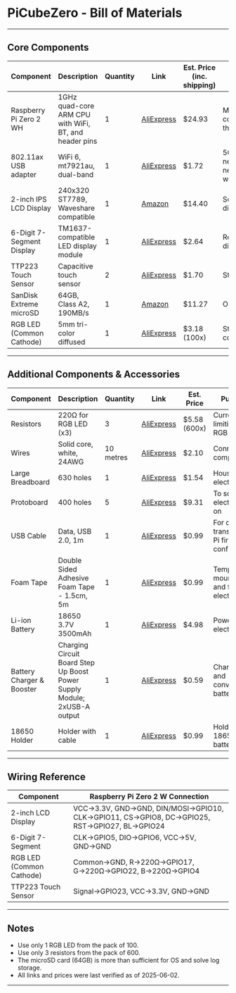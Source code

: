 # PiCubeZero - Bill of Materials

---

## Core Components

| Component | Description | Quantity | Link | Est. Price (inc. shipping) | Purpose |
|--------------------------|---------------------------------------|----------|---------------------------------------------------------------------------------------------------------------------------|-----------------|-------------------------------------|
| Raspberry Pi Zero 2 WH | 1GHz quad-core ARM CPU with WiFi, BT, and header pins| 1 | [AliExpress](https://www.aliexpress.com/item/1005007982832720.html) | $24.93 | Main controller/computer for the timer |
| 802.11ax USB adapter | WiFi 6, mt7921au, dual-band | 1 | [AliExpress](https://www.aliexpress.com/item/1005005935638503.html) | $1.72 | 5GHz WiFi 6 networking; our home network does not have working 2.4GHz..... |
| 2-inch IPS LCD Display | 240x320 ST7789, Waveshare compatible | 1 | [Amazon](https://www.amazon.com/LCD-2inch-Module-Compatible-Display/dp/B0DRS9YQCK) | $14.40 | Scramble/time/statistics display |
| 6-Digit 7-Segment Display| TM1637-compatible LED display module | 1 | [AliExpress](https://www.aliexpress.com/item/1005001582129952.html) | $2.64 | Real-time/final time display |
| TTP223 Touch Sensor | Capacitive touch sensor | 2 | [AliExpress](https://www.aliexpress.com/item/1005006153014582.html) | $1.70 | Start/stop timer input |
| SanDisk Extreme microSD | 64GB, Class A2, 190MB/s | 1 | [Amazon](https://www.amazon.com/SanDisk-Extreme-microSDXC-Memory-Adapter/dp/B09X7C7LL1) | $11.27 | OS and storage |
| RGB LED (Common Cathode) | 5mm tri-color diffused | 1 | [AliExpress](https://www.aliexpress.com/item/1005004963591071.html) | $3.18 (100x)| Status indicator (colour coding) |

---

## Additional Components & Accessories

| Component | Description | Quantity | Link | Est. Price | Purpose |
|--------------------------|---------------------------------------|----------|---------------------------------------------------------------------------------------------------------------------------|-----------------|-------------------------------------------|
| Resistors | 220Ω for RGB LED (x3) | 3 | [AliExpress](https://www.aliexpress.com/item/1005008494728485.html) | $5.58 (600x) | Current limiting for RGB LED |
| Wires | Solid core, white, 24AWG | 10 metres | [AliExpress](https://www.aliexpress.com/item/1005006106330815.html) | $2.10 | Connecting components |
| Large Breadboard | 630 holes | 1 | [AliExpress](https://www.aliexpress.com/item/1005007085965483.html) | $1.54 | Housing the electronics |
| Protoboard | 400 holes | 5 | [AliExpress](https://www.aliexpress.com/item/1005007204514719.html) | $9.31 | To solder the electronics on |
| USB Cable | Data, USB 2.0, 1m | 1 | [AliExpress](https://www.aliexpress.com/item/1005007504624576.html) | $0.99 | For data transfer and Pi first-boot configuration |
| Foam Tape | Double Sided Adhesive Foam Tape - 1.5cm, 5m | 1 | [AliExpress](https://www.aliexpress.com/item/1005006891100106.html?) | $0.99 | Temporary mounting and fixing electronics |
| Li-ion Battery | 18650 3.7V 3500mAh | 1 | [AliExpress](https://www.aliexpress.com/item/1005008078553867.html) | $4.98 | Powering the electronics |
| Battery Charger & Booster | Charging Circuit Board Step Up Boost Power Supply Module; 2xUSB-A output | 1 | [AliExpress](https://www.aliexpress.com/item/1005007457573822.html) | $0.59 | Charging and converting battery to 5V |
| 18650 Holder | Holder with cable | 1 | [AliExpress](https://www.aliexpress.com/item/1005006089547043.html) | $0.99 | Holder for 18650 battery
---

## Wiring Reference

| Component | Raspberry Pi Zero 2 W Connection |
|--------------------------|---------------------------------------|
| 2-inch LCD Display | VCC→3.3V, GND→GND, DIN/MOSI→GPIO10, CLK→GPIO11, CS→GPIO8, DC→GPIO25, RST→GPIO27, BL→GPIO24 |
| 6-Digit 7-Segment | CLK→GPIO5, DIO→GPIO6, VCC→5V, GND→GND |
| RGB LED (Common Cathode) | Common→GND, R→220Ω→GPIO17, G→220Ω→GPIO22, B→220Ω→GPIO4 |
| TTP223 Touch Sensor | Signal→GPIO23, VCC→3.3V, GND→GND |

---

## Notes

- Use only 1 RGB LED from the pack of 100.
- Use only 3 resistors from the pack of 600.
- The microSD card (64GB) is more than sufficient for OS and solve log storage.
- All links and prices were last verified as of 2025-06-02.

---
